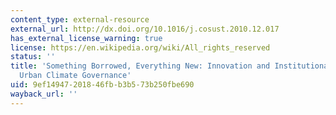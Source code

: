 ```yaml
---
content_type: external-resource
external_url: http://dx.doi.org/10.1016/j.cosust.2010.12.017
has_external_license_warning: true
license: https://en.wikipedia.org/wiki/All_rights_reserved
status: ''
title: 'Something Borrowed, Everything New: Innovation and Institutionalization in
  Urban Climate Governance'
uid: 9ef14947-2018-46fb-b3b5-73b250fbe690
wayback_url: ''
---
```


